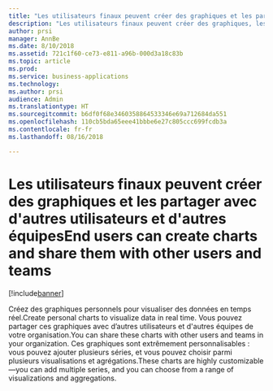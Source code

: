 ```yaml
---
title: "Les utilisateurs finaux peuvent créer des graphiques et les partager avec d'autres utilisateurs et d'autres équipes"
description: "Les utilisateurs finaux peuvent créer des graphiques, les partager avec d'autres utilisateurs et créer des visuels"
author: prsi
manager: AnnBe
ms.date: 8/10/2018
ms.assetid: 721c1f60-ce73-e811-a96b-000d3a18c83b
ms.topic: article
ms.prod: 
ms.service: business-applications
ms.technology: 
ms.author: prsi
audience: Admin
ms.translationtype: HT
ms.sourcegitcommit: b6df0f68e3460358864533346e69a712684da551
ms.openlocfilehash: 110cb5bda65eee41bbbe6e27c805ccc699fcdb3a
ms.contentlocale: fr-fr
ms.lasthandoff: 08/16/2018

---
```

# <a name="end-users-can-create-charts-and-share-them-with-other-users-and-teams"></a><span data-ttu-id="ac89c-103">Les utilisateurs finaux peuvent créer des graphiques et les partager avec d'autres utilisateurs et d'autres équipes</span><span class="sxs-lookup"><span data-stu-id="ac89c-103">End users can create charts and share them with other users and teams</span></span>


[!include[banner](../../includes/banner.md)]

<span data-ttu-id="ac89c-104">Créez des graphiques personnels pour visualiser des données en temps réel.</span><span class="sxs-lookup"><span data-stu-id="ac89c-104">Create personal charts to visualize data in real time.</span></span> <span data-ttu-id="ac89c-105">Vous pouvez partager ces graphiques avec d’autres utilisateurs et d'autres équipes de votre organisation.</span><span class="sxs-lookup"><span data-stu-id="ac89c-105">You can share these charts with other users and teams in your organization.</span></span> <span data-ttu-id="ac89c-106">Ces graphiques sont extrêmement personnalisables : vous pouvez ajouter plusieurs séries, et vous pouvez choisir parmi plusieurs visualisations et agrégations.</span><span class="sxs-lookup"><span data-stu-id="ac89c-106">These charts are highly customizable—you can add multiple series, and you can choose from a range of visualizations and aggregations.</span></span>

